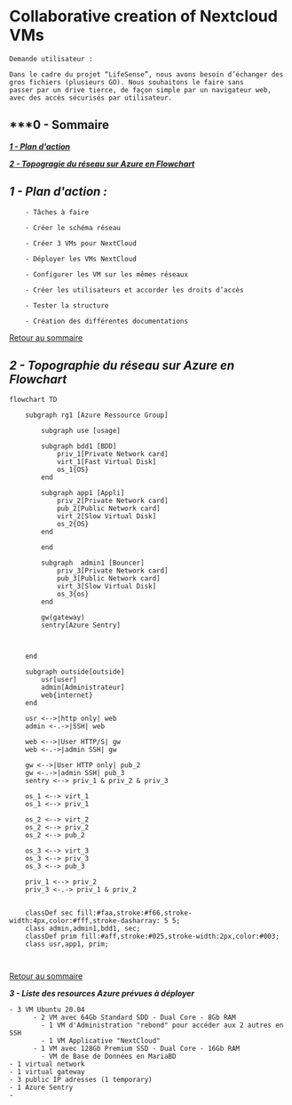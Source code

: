 # Collaborative creation of Nextcloud VMs

    Demande utilisateur :

    Dans le cadre du projet “LifeSense”, nous avons besoin d’échanger des gros fichiers (plusieurs GO). Nous souhaitons le faire sans 
    passer par un drive tierce, de façon simple par un navigateur web, avec des accès sécurisés par utilisateur.

## ***0 - Sommaire<a name="home"></a>

***[1 - Plan d'action](#Actplan)***

***[2 - Topogragie du réseau sur Azure en Flowchart](#NetFlo)***


## ***1 - Plan d'action :<a name="Actplan"></a>***

        - Tâches à faire  
 
        - Créer le schéma réseau 

        - Créer 3 VMs pour NextCloud  

        - Déployer les VMs NextCloud 
 
        - Configurer les VM sur les mêmes réseaux
 
        - Créer les utilisateurs et accorder les droits d’accès
 
        - Tester la structure 
 
        - Création des différentes documentations


[Retour au sommaire](#home)



## ***2 - Topographie du réseau sur Azure en Flowchart***<a name="NetFlo"></a>

```mermaid
flowchart TD

    subgraph rg1 [Azure Ressource Group]
        
        subgraph use [usage]

        subgraph bdd1 [BDD]
            priv_1[Private Network card]
            virt_1[Fast Virtual Disk]
            os_1{OS}
        end
        
        subgraph app1 [Appli]
            priv_2[Private Network card]
            pub_2[Public Network card]
            virt_2[Slow Virtual Disk]
            os_2{OS}
        end

        end

        subgraph  admin1 [Bouncer]
            priv_3[Private Network card]
            pub_3[Public Network card]
            virt_3[Slow Virtual Disk]
            os_3{os}
        end

        gw(gateway)
        sentry[Azure Sentry]

        

    end
    
    subgraph outside[outside]
        usr[user]
        admin[Administrateur]
        web{internet}
    end

    usr <-->|http only| web
    admin <-.->|SSH| web
    
    web <-->|User HTTP/S| gw
    web <-.->|admin SSH| gw
    
    gw <-->|User HTTP only| pub_2
    gw <-.->|admin SSH| pub_3
    sentry <--> priv_1 & priv_2 & priv_3
    
    os_1 <--> virt_1
    os_1 <--> priv_1
    
    os_2 <--> virt_2
    os_2 <--> priv_2
    os_2 <--> pub_2

    os_3 <--> virt_3
    os_3 <--> priv_3
    os_3 <--> pub_3

    priv_1 <--> priv_2
    priv_3 <-.-> priv_1 & priv_2
    

    classDef sec fill:#faa,stroke:#f66,stroke-width:4px,color:#fff,stroke-dasharray: 5 5;
    class admin,admin1,bdd1, sec;
    classDef prim fill:#aff,stroke:#025,stroke-width:2px,color:#003;
    class usr,app1, prim;



```

[Retour au sommaire](#home)


***3 - Liste des resources Azure prévues à déployer***<a name=List></a>

    - 3 VM Ubuntu 20.04
          - 2 VM avec 64Gb Standard SDD - Dual Core - 8Gb RAM
            - 1 VM d'Administration "rebond" pour accéder aux 2 autres en SSH
            - 1 VM Applicative "NextCloud"
          - 1 VM avec 128Gb Premium SSD - Dual Core - 16Gb RAM
            - VM de Base de Données en MariaBD
    - 1 virtual network
    - 1 virtual gateway
    - 3 public IP adresses (1 temporary)
    - 1 Azure Sentry
    - 










